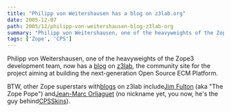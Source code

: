 ```yaml
---
title: "Philipp von Weitershausen has a blog on z3lab.org"
date: 2005-12-07
path: 2005/12/philipp-von-weitershausen-blog-z3lab-org
summary: "Philipp von Weitershausen, one of the heavyweights of the Zope3 development team, now has a blog on z3lab, the community site for the project aiming at building the next-generation Open Source ECM Platform."
tags: ['Zope', 'CPS']
---
```


Philipp von Weitershausen, one of the heavyweights of the Zope3 development team, now has a <a href="http://www.z3lab.org/sections/blogs/philipp-weitershausen">blog</a> on <a href="http://www.z3lab.org/">z3lab</a>, the community site for the project aiming at building the next-generation Open Source ECM Platform.

BTW, other Zope superstars with<a href="http://www.z3lab.org/sections/blogs/">blogs</a> on z3lab include<a href="http://www.z3lab.org/sections/blogs/jim-fulton">Jim Fulton</a> (aka "The Zope Pope") and<a href="http://www.z3lab.org/sections/blogs/jean-marc-orliaguet">Jean-Marc Orliaguet</a> (no nickname yet, you now, he's the guy behind<a href="http://www.medic.chalmers.se/~jmo/CPS/">CPSSkins</a>).
 

